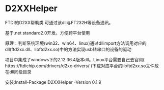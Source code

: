 # D2XXHelper
FTDI的D2XX帮助类 可通过该dll与FT232H等设备通讯。

<p>基于.net standard2.0开发。方便跨平台使用</p>
<p>原理：判断系统环境(win32、win64、linux)通过dllimport方法调用对应的dll(ftd2xx.dll、libftd2xx.so)中的方法实现usb转串口的设备的驱动</p>
<p>项目中集成了windows下的2.12.36.4版本dll。Linux平台需要自己去官网( https://ftdichip.com/drivers/d2xx-drivers/ )下载对应平台的libftd2xx.so文件放在dll同级目录</p>
<p>安装:Install-Package D2XXHelper -Version 0.1.9</p>

